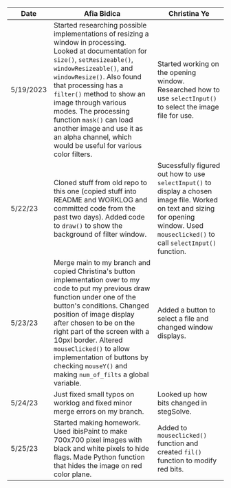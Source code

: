 Date | Afia Bidica | Christina Ye
--- | --- | ---
5/19/2023 | Started researching possible implementations of resizing a window in processing. Looked at documentation for `size()`, `setResizeable()`, `windowResizeable()`, and `windowResize()`. Also found that processing has a `filter()` method to show an image through various modes. The processing function `mask()` can load another image and use it as an alpha channel, which would be useful for various color filters.| Started working on the opening window. Researched how to use `selectInput()` to select the image file for use.
5/22/23 | Cloned stuff from old repo to this one (copied stuff into README and WORKLOG and committed code from the past two days). Added code to `draw()` to show the background of filter window.| Sucessfully figured out how to use `selectInput()` to display a chosen image file. Worked on text and sizing for opening window. Used `mouseclicked()` to call `selectInput()` function.
5/23/23 | Merge main to my branch and copied Christina's button implementation over to my code to put my previous draw function under one of the button's conditions. Changed position of image display after chosen to be on the right part of the screen with a 10pxl border. Altered `mouseClicked()` to allow implementation of buttons by checking `mouseY()` and making `num_of_filts` a global variable.| Added a button to select a file and changed window displays.
5/24/23 | Just fixed small typos on worklog and fixed minor merge errors on my branch. | Looked up how bits changed in stegSolve.
5/25/23 | Started making homework. Used ibisPaint to make 700x700 pixel images with black and white pixels to hide flags. Made Python function that hides the image on red color plane.| Added to `mouseclicked()` function and created `fil()` function to modify red bits.
